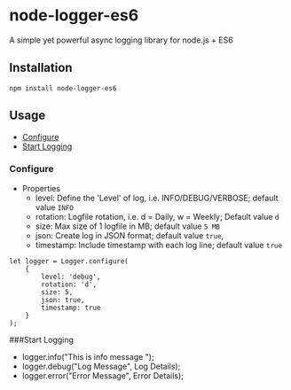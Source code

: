 # node-logger-es6
A simple yet powerful async logging library for node.js + ES6

## Installation
```
npm install node-logger-es6
```

## Usage
- [Configure](#configure)
- [Start Logging](#start-logging)


### Configure
- Properties
    -  level: Define the 'Level' of log, i.e. INFO/DEBUG/VERBOSE; default value `INFO`
    - rotation: Logfile rotation, i.e. d = Daily, w = Weekly; Default value `d`
    - size: Max size of 1 logfile in MB; default value `5 MB`
    -  json: Create log in JSON format; default value `true`,
     - timestamp: Include timestamp with each log line; default value `true`
```$xslt
let logger = Logger.configure(
    {
        level: 'debug',
        rotation: 'd',
        size: 5,
        json: true,
        timestamp: true
    }
);
```

###Start Logging
- logger.info("This is info message ");
- logger.debug("Log Message", Log Details);
- logger.error("Error Message", Error Details);


